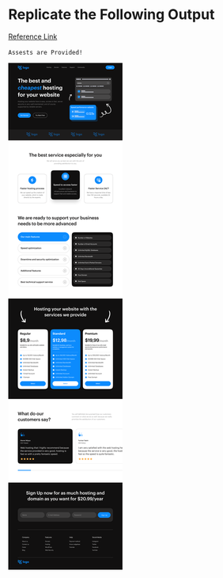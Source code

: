 # Replicate the Following Output
[Reference Link](https://web-hosting-landing-pages.netlify.app/)

`Assests are Provided!`

![Project 2](./Hosting%20Landing%20Page.png)
